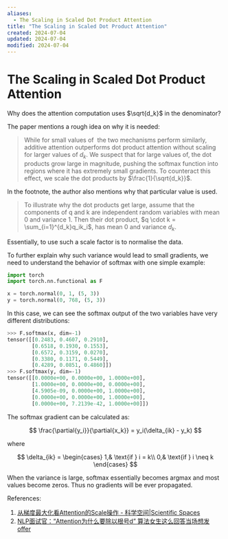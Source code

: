 ```yaml
---
aliases:
  - The Scaling in Scaled Dot Product Attention
title: "The Scaling in Scaled Dot Product Attention"
created: 2024-07-04
updated: 2024-07-04
modified: 2024-07-04
---
```


# The Scaling in Scaled Dot Product Attention

Why does the attention computation uses $\sqrt{d_k}$ in the denominator?

The paper mentions a rough idea on why it is needed:

> While for small values of  the two mechanisms perform similarly, additive attention outperforms dot product attention without scaling for larger values of $d_k$. We suspect that for large values of, the dot products grow large in magnitude, pushing the softmax function into regions where it has extremely small gradients. To counteract this effect, we scale the dot products by $\frac{1}{\sqrt{d_k}}$.

In the footnote, the author also mentions why that particular value is used.

> To illustrate why the dot products get large, assume that the components of q and k are independent random variables with mean $0$ and variance $1$. Then their dot product, $q \cdot k = \sum_{i=1}^{d_k}q_ik_i$, has mean $0$ and variance $d_k$.

Essentially, to use such a scale factor is to normalise the data.

To further explain why such variance would lead to small gradients, we need to understand the behavior of softmax with one simple example:

```python
import torch
import torch.nn.functional as F

x = torch.normal(0, 1, (5, 3))
y = torch.normal(0, 768, (5, 3))
```

In this case, we can see the softmax output of the two variables have very different distributions:

```python
>>> F.softmax(x, dim=-1)
tensor([[0.2483, 0.4607, 0.2910],
        [0.6518, 0.1930, 0.1553],
        [0.6572, 0.3159, 0.0270],
        [0.3380, 0.1171, 0.5449],
        [0.4289, 0.0851, 0.4860]])
>>> F.softmax(y, dim=-1)
tensor([[0.0000e+00, 0.0000e+00, 1.0000e+00],
        [1.0000e+00, 0.0000e+00, 0.0000e+00],
        [4.5905e-09, 0.0000e+00, 1.0000e+00],
        [0.0000e+00, 0.0000e+00, 1.0000e+00],
        [0.0000e+00, 7.2139e-42, 1.0000e+00]])
```

The softmax gradient can be calculated as:

$$
\frac{\partial{y_i}}{\partial{x_k}} = y_i(\delta_{ik} - y_k)
$$

where

$$
\delta_{ik} = \begin{cases}
1,& \text{if } i = k\\
0,& \text{if } i \neq k
\end{cases}
$$

When the variance is large, softmax essentially becomes argmax and most values become zeros. Thus no gradients will be ever propagated.

References:

1. [从梯度最大化看Attention的Scale操作 - 科学空间|Scientific Spaces](https://spaces.ac.cn/archives/9812)
2. [NLP面试官：“Attention为什么要除以根号d” 算法女生这么回答当场想发 offer](https://mp.weixin.qq.com/s/3o0NgpFPKS1RNICNuMuygg)